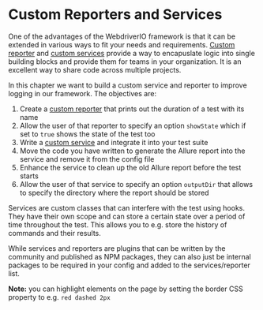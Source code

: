 Custom Reporters and Services
=============================

One of the advantages of the WebdriverIO framework is that it can be extended in various ways to fit your needs and requirements. [Custom reporter](https://webdriver.io/docs/customreporter.html) and [custom services](https://webdriver.io/docs/customservices.html) provide a way to encapuslate logic into single building blocks and provide them for teams in your organization. It is an excellent way to share code across multiple projects.

In this chapter we want to build a custom service and reporter to improve logging in our framework. The objectives are:

1. Create a [custom reporter](https://webdriver.io/docs/customreporter.html) that prints out the duration of a test with its name
2. Allow the user of that reporter to specify an option `showState` which if set to `true` shows the state of the test too
3. Write a [custom service](https://webdriver.io/docs/customservices.html) and integrate it into your test suite
4. Move the code you have written to generate the Allure report into the service and remove it from the config file
5. Enhance the service to clean up the old Allure report before the test starts
6. Allow the user of that service to specify an option `outputDir` that allows to specify the directory where the report should be stored

Services are custom classes that can interfere with the test using hooks. They have their own scope and can store a certain state over a period of time throughout the test. This allows you to e.g. store the history of commands and their results.

While services and reporters are plugins that can be written by the community and published as NPM packages, they can also just be internal packages to be required in your config and added to the services/reporter list.

__Note:__ you can highlight elements on the page by setting the border CSS property to e.g. `red dashed 2px`
